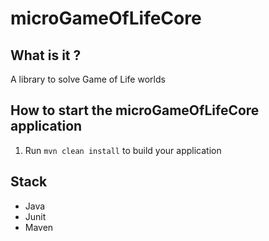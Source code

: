 # microGameOfLifeCore

## What is it ?
A library to solve Game of Life worlds

## How to start the microGameOfLifeCore application
1. Run `mvn clean install` to build your application

## Stack
- Java
- Junit
- Maven
